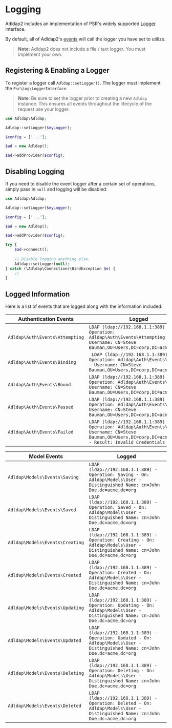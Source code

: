 # Logging

Adldap2 includes an implementation of PSR's widely supported [Logger](https://github.com/php-fig/log) interface.

By default, all of Adldap2's [events](events.md) will call the logger you have set to utilize.

> **Note**: Adldap2 does not include a file / text logger. You must implement your own.

## Registering & Enabling a Logger

To register a logger call `Adldap::setLogger()`. The logger must implement the `Psr\Log\LoggerInterface`.

>**Note**: Be sure to set the logger prior to creating a new `Adldap` instance. This
> ensures all events throughout the lifecycle of the request use your logger.

```php
use Adldap\Adldap;

Adldap::setLogger($myLogger);

$config = ['...'];

$ad = new Adldap();

$ad->addProvider($config);
```

## Disabling Logging

If you need to disable the event logger after a certain set of operations, simply pass in `null` and logging will be disabled:

```php
use Adldap\Adldap;

Adldap::setLogger($myLogger);

$config = ['...'];

$ad = new Adldap();

$ad->addProvider($config);

try {
    $ad->connect();
    
    // Disable logging anything else.
    Adldap::setLogger(null);
} catch (\Adldap\Connections\BindException $e) {
    //
}
```

## Logged Information

Here is a list of events that are logged along with the information included:

| Authentication Events | Logged |
|---|---|
| `Adldap\Auth\Events\Attempting` | `LDAP (ldap://192.168.1.1:389) - Operation: Adldap\Auth\Events\Attempting - Username: CN=Steve Bauman,OU=Users,DC=corp,DC=acme,DC=org` | 
| `Adldap\Auth\Events\Binding` |` LDAP (ldap://192.168.1.1:389) - Operation: Adldap\Auth\Events\Binding - Username: CN=Steve Bauman,OU=Users,DC=corp,DC=acme,DC=org` | 
| `Adldap\Auth\Events\Bound` | `LDAP (ldap://192.168.1.1:389) - Operation: Adldap\Auth\Events\Bound - Username: CN=Steve Bauman,OU=Users,DC=corp,DC=acme,DC=org` | 
| `Adldap\Auth\Events\Passed` | `LDAP (ldap://192.168.1.1:389) - Operation: Adldap\Auth\Events\Passed - Username: CN=Steve Bauman,OU=Users,DC=corp,DC=acme,DC=org` | 
| `Adldap\Auth\Events\Failed` | `LDAP (ldap://192.168.1.1:389) - Operation: Adldap\Auth\Events\Failed - Username: CN=Steve Bauman,OU=Users,DC=corp,DC=acme,DC=org - Result: Invalid Credentials` |

| Model Events | Logged |
|---|---|
| `Adldap\Models\Events\Saving` | `LDAP (ldap://192.168.1.1:389) - Operation: Saving - On: Adldap\Models\User - Distinguished Name: cn=John Doe,dc=acme,dc=org` | 
| `Adldap\Models\Events\Saved` | `LDAP (ldap://192.168.1.1:389) - Operation: Saved - On: Adldap\Models\User - Distinguished Name: cn=John Doe,dc=acme,dc=org` | 
| `Adldap\Models\Events\Creating` | `LDAP (ldap://192.168.1.1:389) - Operation: Creating - On: Adldap\Models\User - Distinguished Name: cn=John Doe,dc=acme,dc=org` | 
| `Adldap\Models\Events\Created` | `LDAP (ldap://192.168.1.1:389) - Operation: Created - On: Adldap\Models\User - Distinguished Name: cn=John Doe,dc=acme,dc=org` | 
| `Adldap\Models\Events\Updating` | `LDAP (ldap://192.168.1.1:389) - Operation: Updating - On: Adldap\Models\User - Distinguished Name: cn=John Doe,dc=acme,dc=org` | 
| `Adldap\Models\Events\Updated` | `LDAP (ldap://192.168.1.1:389) - Operation: Updated - On: Adldap\Models\User - Distinguished Name: cn=John Doe,dc=acme,dc=org` | 
| `Adldap\Models\Events\Deleting` | `LDAP (ldap://192.168.1.1:389) - Operation: Deleting - On: Adldap\Models\User - Distinguished Name: cn=John Doe,dc=acme,dc=org` | 
| `Adldap\Models\Events\Deleted` | `LDAP (ldap://192.168.1.1:389) - Operation: Deleted - On: Adldap\Models\User - Distinguished Name: cn=John Doe,dc=acme,dc=org` | 
